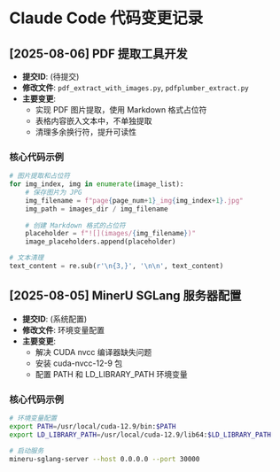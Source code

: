 # Claude Code 代码变更记录

## [2025-08-06] PDF 提取工具开发
- **提交ID**: (待提交)
- **修改文件**: `pdf_extract_with_images.py`, `pdfplumber_extract.py`
- **主要变更**: 
  - 实现 PDF 图片提取，使用 Markdown 格式占位符
  - 表格内容嵌入文本中，不单独提取
  - 清理多余换行符，提升可读性

### 核心代码示例
```python
# 图片提取和占位符
for img_index, img in enumerate(image_list):
    # 保存图片为 JPG
    img_filename = f"page{page_num+1}_img{img_index+1}.jpg"
    img_path = images_dir / img_filename
    
    # 创建 Markdown 格式的占位符
    placeholder = f"![](images/{img_filename})"
    image_placeholders.append(placeholder)

# 文本清理
text_content = re.sub(r'\n{3,}', '\n\n', text_content)
```

## [2025-08-05] MinerU SGLang 服务器配置
- **提交ID**: (系统配置)
- **修改文件**: 环境变量配置
- **主要变更**: 
  - 解决 CUDA nvcc 编译器缺失问题
  - 安装 cuda-nvcc-12-9 包
  - 配置 PATH 和 LD_LIBRARY_PATH 环境变量

### 核心代码示例
```bash
# 环境变量配置
export PATH=/usr/local/cuda-12.9/bin:$PATH
export LD_LIBRARY_PATH=/usr/local/cuda-12.9/lib64:$LD_LIBRARY_PATH

# 启动服务
mineru-sglang-server --host 0.0.0.0 --port 30000
```